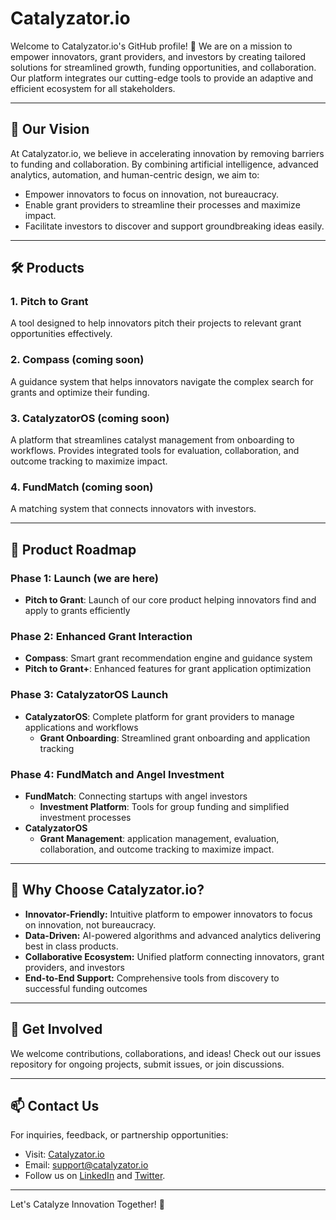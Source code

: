 # Catalyzator.io

Welcome to Catalyzator.io's GitHub profile! 🚀 We are on a mission to empower innovators, grant providers, and investors by creating tailored solutions for streamlined growth, funding opportunities, and collaboration. Our platform integrates our cutting-edge tools to provide an adaptive and efficient ecosystem for all stakeholders.

---

## 🚀 Our Vision
At Catalyzator.io, we believe in accelerating innovation by removing barriers to funding and collaboration. By combining artificial intelligence, advanced analytics, automation, and human-centric design, we aim to:
- Empower innovators to focus on innovation, not bureaucracy.
- Enable grant providers to streamline their processes and maximize impact.
- Facilitate investors to discover and support groundbreaking ideas easily.

---

## 🛠️ Products
### 1. **Pitch to Grant**
A tool designed to help innovators pitch their projects to relevant grant opportunities effectively.

### 2. **Compass** (coming soon)
A guidance system that helps innovators navigate the complex search for grants and optimize their funding.

### 3. **CatalyzatorOS** (coming soon)
A platform that streamlines catalyst management from onboarding to workflows. Provides integrated tools for evaluation, collaboration, and outcome tracking to maximize impact.

### 4. **FundMatch** (coming soon)
A matching system that connects innovators with investors.

---

## 📅 Product Roadmap

### Phase 1: Launch (we are here)
- **Pitch to Grant**: Launch of our core product helping innovators find and apply to grants efficiently

### Phase 2: Enhanced Grant Interaction
- **Compass**: Smart grant recommendation engine and guidance system
- **Pitch to Grant+**: Enhanced features for grant application optimization

### Phase 3: CatalyzatorOS Launch
- **CatalyzatorOS**: Complete platform for grant providers to manage applications and workflows
    - **Grant Onboarding**: Streamlined grant onboarding and application tracking

### Phase 4: FundMatch and Angel Investment
- **FundMatch**: Connecting startups with angel investors
    - **Investment Platform**: Tools for group funding and simplified investment processes
- **CatalyzatorOS**
    - **Grant Management**: application management, evaluation, collaboration, and outcome tracking to maximize impact.

---

## 🌟 Why Choose Catalyzator.io?
- **Innovator-Friendly:** Intuitive platform to empower innovators to focus on innovation, not bureaucracy.
- **Data-Driven:** AI-powered algorithms and advanced analytics delivering best in class products.
- **Collaborative Ecosystem:** Unified platform connecting innovators, grant providers, and investors
- **End-to-End Support:** Comprehensive tools from discovery to successful funding outcomes

---

## 🤝 Get Involved
We welcome contributions, collaborations, and ideas! Check out our issues repository for ongoing projects, submit issues, or join discussions.

---

## 📫 Contact Us
For inquiries, feedback, or partnership opportunities:
- Visit: [Catalyzator.io](https://catalyzator.io)
- Email: support@catalyzator.io
- Follow us on [LinkedIn](https://www.linkedin.com/company/catalyzator/) and [Twitter](#).

---

Let's Catalyze Innovation Together! 🚀
